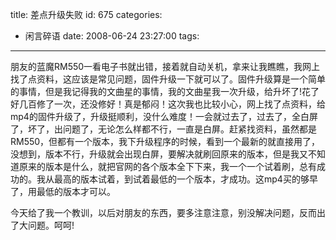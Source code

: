 title: 差点升级失败
id: 675
categories:
  - 闲言碎语
date: 2008-06-24 23:27:00
tags:
---

朋友的蓝魔RM550一看电子书就出错，接着就自动关机，拿来让我瞧瞧，我网上找了点资料，这应该是常见问题，固件升级一下就可以了。固件升级算是一个简单的事情，但是我记得我的文曲星的事情，我的文曲星我一次升级，给升坏了!花了好几百修了一次，还没修好！真是郁闷！这次我也比较小心，网上找了点资料，给mp4的固件升级了，升级挺顺利，没什么难度！一会就过去了，过去了，全白屏了，坏了，出问题了，无论怎么样都不行，一直是白屏。赶紧找资料，虽然都是RM550，但都有一个版本，我下升级程序的时候，看到一个最新的就直接用了，没想到，版本不行，升级就会出现白屏，要解决就刷回原来的版本，但是我又不知道原来的版本是什么，就把官网的各个版本全下下来，我一个一个试着刷，总有成功的。我从最高的版本试着，到试着最低的一个版本，才成功。这mp4买的够早了，用最低的版本才可以。

今天给了我一个教训，以后对朋友的东西，要多注意注意，别没解决问题，反而出了大问题。呵呵!